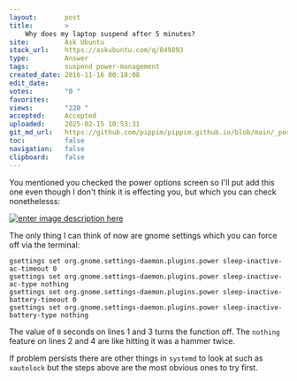 ```yaml
---
layout:       post
title:        >
    Why does my laptop suspend after 5 minutes?
site:         Ask Ubuntu
stack_url:    https://askubuntu.com/q/849893
type:         Answer
tags:         suspend power-management
created_date: 2016-11-16 00:18:08
edit_date:    
votes:        "0 "
favorites:    
views:        "220 "
accepted:     Accepted
uploaded:     2025-02-15 10:53:31
git_md_url:   https://github.com/pippim/pippim.github.io/blob/main/_posts/2016/2016-11-16-Why-does-my-laptop-suspend-after-5-minutes_.md
toc:          false
navigation:   false
clipboard:    false
---
```


You mentioned you checked the power options screen so I'll put add this one even though I don't think it is effecting you, but which you can check nonethelesss:

[![enter image description here][1]][1]

The only thing I can think of now are gnome settings which you can force off via the terminal:

``` 
gsettings set org.gnome.settings-daemon.plugins.power sleep-inactive-ac-timeout 0
gsettings set org.gnome.settings-daemon.plugins.power sleep-inactive-ac-type nothing
gsettings set org.gnome.settings-daemon.plugins.power sleep-inactive-battery-timeout 0
gsettings set org.gnome.settings-daemon.plugins.power sleep-inactive-battery-type nothing
```

The value of `0` seconds on lines 1 and 3 turns the function off. The `nothing` feature on lines 2 and 4 are like hitting it was a hammer twice.

If problem persists there are other things in `systemd` to look at such as `xautolock` but the steps above are the most obvious ones to try first.

  [1]: https://pippim.github.io/assets/img/posts/2016/WNp4E.png
